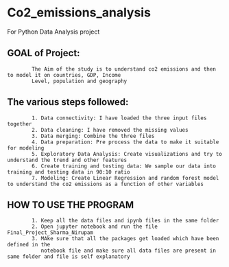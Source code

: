 # Co2_emissions_analysis
For Python Data Analysis project
## GOAL of Project:
			The Aim of the study is to understand co2 emissions and then to model it on countries, GDP, Income 
			Level, population and geography
## The various steps followed:
			1. Data connectivity: I have loaded the three input files together
			2. Data cleaning: I have removed the missing values
			3. Data merging: Combine the three files
			4. Data preparation: Pre process the data to make it suitable for modeling
			5. Exploratory Data Analysis: Create visualizations and try to understand the trend and other features
			6. Create training and testing data: We sample our data into training and testing data in 90:10 ratio
			7. Modeling: Create Linear Regression and random forest model to understand the co2 emissions as a function of other variables	
## HOW TO USE THE PROGRAM
			1. Keep all the data files and ipynb files in the same folder
			2. Open jupyter notebook and run the file Final_Project_Sharma_Nirupam
			3. MAke sure that all the packages get loaded which have been defined in the 
			   notebook file and make sure all data files are present in same folder and file is self explanatory

